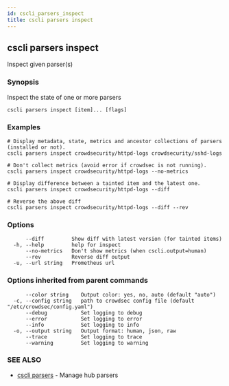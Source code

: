 ```yaml
---
id: cscli_parsers_inspect
title: cscli parsers inspect
---
```

## cscli parsers inspect

Inspect given parser(s)

### Synopsis

Inspect the state of one or more parsers

```
cscli parsers inspect [item]... [flags]
```

### Examples

```
# Display metadata, state, metrics and ancestor collections of parsers (installed or not).
cscli parsers inspect crowdsecurity/httpd-logs crowdsecurity/sshd-logs

# Don't collect metrics (avoid error if crowdsec is not running).
cscli parsers inspect crowdsecurity/httpd-logs --no-metrics

# Display difference between a tainted item and the latest one.
cscli parsers inspect crowdsecurity/httpd-logs --diff

# Reverse the above diff
cscli parsers inspect crowdsecurity/httpd-logs --diff --rev
```

### Options

```
      --diff         Show diff with latest version (for tainted items)
  -h, --help         help for inspect
      --no-metrics   Don't show metrics (when cscli.output=human)
      --rev          Reverse diff output
  -u, --url string   Prometheus url
```

### Options inherited from parent commands

```
      --color string    Output color: yes, no, auto (default "auto")
  -c, --config string   path to crowdsec config file (default "/etc/crowdsec/config.yaml")
      --debug           Set logging to debug
      --error           Set logging to error
      --info            Set logging to info
  -o, --output string   Output format: human, json, raw
      --trace           Set logging to trace
      --warning         Set logging to warning
```

### SEE ALSO

* [cscli parsers](/cscli/cscli_parsers.md)	 - Manage hub parsers

